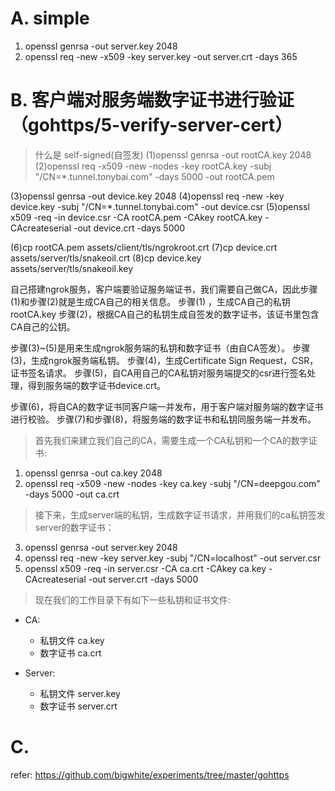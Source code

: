 # A. simple
1. openssl genrsa -out server.key 2048
2. openssl req -new -x509 -key server.key -out server.crt -days 365




# B. 客户端对服务端数字证书进行验证（gohttps/5-verify-server-cert）
> 什么是 self-signed(自签发)
(1)openssl genrsa -out rootCA.key 2048
(2)openssl req -x509 -new -nodes -key rootCA.key -subj "/CN=*.tunnel.tonybai.com" -days 5000 -out rootCA.pem

(3)openssl genrsa -out device.key 2048
(4)openssl req -new -key device.key -subj "/CN=*.tunnel.tonybai.com" -out device.csr
(5)openssl x509 -req -in device.csr -CA rootCA.pem -CAkey rootCA.key -CAcreateserial -out device.crt -days 5000

(6)cp rootCA.pem assets/client/tls/ngrokroot.crt
(7)cp device.crt assets/server/tls/snakeoil.crt
(8)cp device.key assets/server/tls/snakeoil.key

自己搭建ngrok服务，客户端要验证服务端证书，我们需要自己做CA，因此步骤(1)和步骤(2)就是生成CA自己的相关信息。
步骤(1) ，生成CA自己的私钥 rootCA.key
步骤(2)，根据CA自己的私钥生成自签发的数字证书，该证书里包含CA自己的公钥。

步骤(3)~(5)是用来生成ngrok服务端的私钥和数字证书（由自CA签发）。
步骤(3)，生成ngrok服务端私钥。
步骤(4)，生成Certificate Sign Request，CSR，证书签名请求。
步骤(5)，自CA用自己的CA私钥对服务端提交的csr进行签名处理，得到服务端的数字证书device.crt。

步骤(6)，将自CA的数字证书同客户端一并发布，用于客户端对服务端的数字证书进行校验。
步骤(7)和步骤(8)，将服务端的数字证书和私钥同服务端一并发布。

> 首先我们来建立我们自己的CA，需要生成一个CA私钥和一个CA的数字证书:
1. openssl genrsa -out ca.key 2048
2. openssl req -x509 -new -nodes -key ca.key -subj "/CN=deepgou.com" -days 5000 -out ca.crt

> 接下来，生成server端的私钥，生成数字证书请求，并用我们的ca私钥签发server的数字证书：
3. openssl genrsa -out server.key 2048
4. openssl req -new -key server.key -subj "/CN=localhost" -out server.csr
5. openssl x509 -req -in server.csr -CA ca.crt -CAkey ca.key -CAcreateserial -out server.crt -days 5000

> 现在我们的工作目录下有如下一些私钥和证书文件: 
* CA:
    * 私钥文件 ca.key
    * 数字证书 ca.crt

* Server:
    * 私钥文件 server.key
    * 数字证书 server.crt



# C. 
refer:
https://github.com/bigwhite/experiments/tree/master/gohttps
